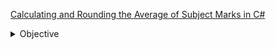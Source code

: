 <a href = "https://github.com/Sabeer-Junaid/HelloSharp/blob/main/Subjects%20Average.cs">Calculating and Rounding the Average of Subject Marks in C#</a>
<details>
  <summary>Objective</summary>
1. The program prompts the user to enter marks for three subjects: English, Math, and Urdu.  
2. It reads the user input and converts the values from string to integer using `Convert.ToInt32()`.  
3. The total marks are calculated by summing up the three subject marks.  
4. The program calls the `Avg()` method, passing the total marks and the number of subjects (3) as arguments.  
5. The `Avg()` method calculates the average by dividing the total marks by the number of subjects and returns a `double` value.  
6. The average is rounded to the nearest whole number using `Math.Round()`.  
7. The final rounded average is displayed on the console using `Console`
</details>
